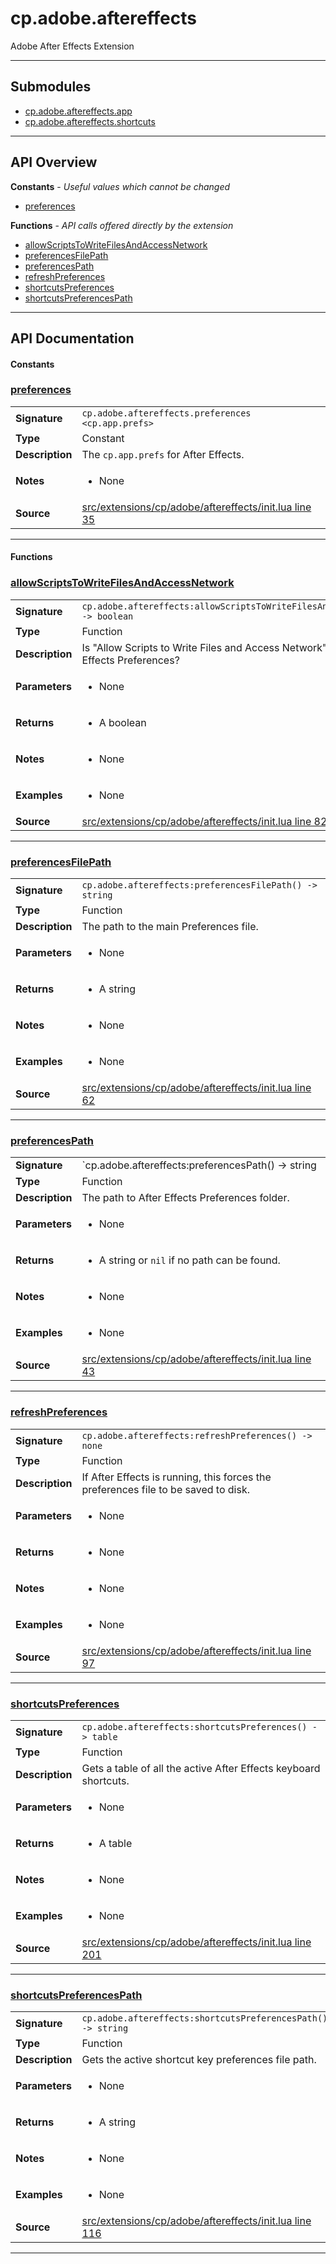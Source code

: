 # cp.adobe.aftereffects

Adobe After Effects Extension

---

## Submodules
 * [cp.adobe.aftereffects.app](cp.adobe.aftereffects.app.md)
 * [cp.adobe.aftereffects.shortcuts](cp.adobe.aftereffects.shortcuts.md)

---

## API Overview
**Constants** - _Useful values which cannot be changed_
 * [preferences](#preferences)

**Functions** - _API calls offered directly by the extension_
 * [allowScriptsToWriteFilesAndAccessNetwork](#allowscriptstowritefilesandaccessnetwork)
 * [preferencesFilePath](#preferencesfilepath)
 * [preferencesPath](#preferencespath)
 * [refreshPreferences](#refreshpreferences)
 * [shortcutsPreferences](#shortcutspreferences)
 * [shortcutsPreferencesPath](#shortcutspreferencespath)


---

## API Documentation

#### Constants


### [preferences](#preferences)

|                                             |                                                                                     |
| --------------------------------------------|-------------------------------------------------------------------------------------|
| **Signature**                               | `cp.adobe.aftereffects.preferences <cp.app.prefs>`                                                                    |
| **Type**                                    | Constant                                                                     |
| **Description**                             | The `cp.app.prefs` for After Effects.                                                                     |
| **Notes**                                   | <ul><li>None</li></ul> |
| **Source**                                  | [src/extensions/cp/adobe/aftereffects/init.lua line 35](https://github.com/CommandPost/CommandPost/blob/develop/src/extensions/cp/adobe/aftereffects/init.lua#L35) |

---

#### Functions


### [allowScriptsToWriteFilesAndAccessNetwork](#allowscriptstowritefilesandaccessnetwork)

|                                             |                                                                                     |
| --------------------------------------------|-------------------------------------------------------------------------------------|
| **Signature**                               | `cp.adobe.aftereffects:allowScriptsToWriteFilesAndAccessNetwork() -> boolean`                                                                    |
| **Type**                                    | Function                                                                     |
| **Description**                             | Is "Allow Scripts to Write Files and Access Network" enabled in After Effects Preferences?                                                                     |
| **Parameters**                              | <ul><li>None</li></ul> |
| **Returns**                                 | <ul><li>A boolean</li></ul>          |
| **Notes**                                   | <ul><li>None</li></ul> |
| **Examples**                                | <ul><li>None</li></ul> |
| **Source**                                  | [src/extensions/cp/adobe/aftereffects/init.lua line 82](https://github.com/CommandPost/CommandPost/blob/develop/src/extensions/cp/adobe/aftereffects/init.lua#L82) |

---


### [preferencesFilePath](#preferencesfilepath)

|                                             |                                                                                     |
| --------------------------------------------|-------------------------------------------------------------------------------------|
| **Signature**                               | `cp.adobe.aftereffects:preferencesFilePath() -> string`                                                                    |
| **Type**                                    | Function                                                                     |
| **Description**                             | The path to the main Preferences file.                                                                     |
| **Parameters**                              | <ul><li>None</li></ul> |
| **Returns**                                 | <ul><li>A string</li></ul>          |
| **Notes**                                   | <ul><li>None</li></ul> |
| **Examples**                                | <ul><li>None</li></ul> |
| **Source**                                  | [src/extensions/cp/adobe/aftereffects/init.lua line 62](https://github.com/CommandPost/CommandPost/blob/develop/src/extensions/cp/adobe/aftereffects/init.lua#L62) |

---


### [preferencesPath](#preferencespath)

|                                             |                                                                                     |
| --------------------------------------------|-------------------------------------------------------------------------------------|
| **Signature**                               | `cp.adobe.aftereffects:preferencesPath() -> string | nil`                                                                    |
| **Type**                                    | Function                                                                     |
| **Description**                             | The path to After Effects Preferences folder.                                                                     |
| **Parameters**                              | <ul><li>None</li></ul> |
| **Returns**                                 | <ul><li>A string or `nil` if no path can be found.</li></ul>          |
| **Notes**                                   | <ul><li>None</li></ul> |
| **Examples**                                | <ul><li>None</li></ul> |
| **Source**                                  | [src/extensions/cp/adobe/aftereffects/init.lua line 43](https://github.com/CommandPost/CommandPost/blob/develop/src/extensions/cp/adobe/aftereffects/init.lua#L43) |

---


### [refreshPreferences](#refreshpreferences)

|                                             |                                                                                     |
| --------------------------------------------|-------------------------------------------------------------------------------------|
| **Signature**                               | `cp.adobe.aftereffects:refreshPreferences() -> none`                                                                    |
| **Type**                                    | Function                                                                     |
| **Description**                             | If After Effects is running, this forces the preferences file to be saved to disk.                                                                     |
| **Parameters**                              | <ul><li>None</li></ul> |
| **Returns**                                 | <ul><li>None</li></ul>          |
| **Notes**                                   | <ul><li>None</li></ul> |
| **Examples**                                | <ul><li>None</li></ul> |
| **Source**                                  | [src/extensions/cp/adobe/aftereffects/init.lua line 97](https://github.com/CommandPost/CommandPost/blob/develop/src/extensions/cp/adobe/aftereffects/init.lua#L97) |

---


### [shortcutsPreferences](#shortcutspreferences)

|                                             |                                                                                     |
| --------------------------------------------|-------------------------------------------------------------------------------------|
| **Signature**                               | `cp.adobe.aftereffects:shortcutsPreferences() -> table`                                                                    |
| **Type**                                    | Function                                                                     |
| **Description**                             | Gets a table of all the active After Effects keyboard shortcuts.                                                                     |
| **Parameters**                              | <ul><li>None</li></ul> |
| **Returns**                                 | <ul><li>A table</li></ul>          |
| **Notes**                                   | <ul><li>None</li></ul> |
| **Examples**                                | <ul><li>None</li></ul> |
| **Source**                                  | [src/extensions/cp/adobe/aftereffects/init.lua line 201](https://github.com/CommandPost/CommandPost/blob/develop/src/extensions/cp/adobe/aftereffects/init.lua#L201) |

---


### [shortcutsPreferencesPath](#shortcutspreferencespath)

|                                             |                                                                                     |
| --------------------------------------------|-------------------------------------------------------------------------------------|
| **Signature**                               | `cp.adobe.aftereffects:shortcutsPreferencesPath() -> string`                                                                    |
| **Type**                                    | Function                                                                     |
| **Description**                             | Gets the active shortcut key preferences file path.                                                                     |
| **Parameters**                              | <ul><li>None</li></ul> |
| **Returns**                                 | <ul><li>A string</li></ul>          |
| **Notes**                                   | <ul><li>None</li></ul> |
| **Examples**                                | <ul><li>None</li></ul> |
| **Source**                                  | [src/extensions/cp/adobe/aftereffects/init.lua line 116](https://github.com/CommandPost/CommandPost/blob/develop/src/extensions/cp/adobe/aftereffects/init.lua#L116) |

---

